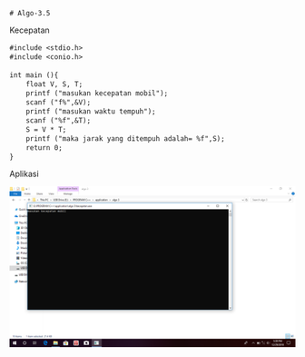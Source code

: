     # Algo-3.5
Kecepatan

    #include <stdio.h>
    #include <conio.h>

    int main (){
        float V, S, T;
        printf ("masukan kecepatan mobil");
        scanf ("f%",&V);
        printf ("masukan waktu tempuh");
        scanf ("%f",&T);
        S = V * T;
        printf ("maka jarak yang ditempuh adalah= %f",S);
        return 0;
    }
    
   Aplikasi
   
   ![img](https://github.com/muhammadyusufalfaqih/Algo-3.5/blob/master/kecepatan%20img.png)

